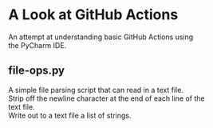 # A Look at GitHub Actions

An attempt at understanding basic GitHub Actions using<br>
the PyCharm IDE.<br>

## file-ops.py

A simple file parsing script that can read in a text file.<br>
Strip off the newline character at the end of each line of the<br>
text file.<br>
Write out to a text file a list of strings.<br>
